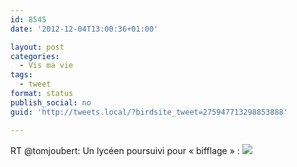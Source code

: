 ```yaml
---
id: 8545
date: '2012-12-04T13:00:36+01:00'

layout: post
categories:
  - Vis ma vie
tags:
  - tweet
format: status
publish_social: no
guid: 'http://tweets.local/?birdsite_tweet=275947713298853888'

---
```


RT @tomjoubert: Un lycéen poursuivi pour « bifflage » : ![](http://tweets.local/wp-content/uploads/twitter-archive/tweets_media/275947713298853888-A9LaASKCcAAOaAS.jpg)